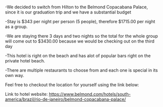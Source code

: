 -We decided to switch from Hilton to the Belmond Copacabana Palace, since it is our graduation trip 
and we have a substantial budget

-Stay is $343 per night per person (5 people), therefore $1715.00 per night as a group. 

-We are staying there 3 days and two nights so the total for the whole group will come out to $3430.00 
because we would be checking out on the third day

-This hotel is right on the beach and has alot of popular bars right on the private hotel beach. 

-There are multiple restaurants to choose from and each one is special in its own way.

Feel free to checkout the location for yourself using the link below:

Link to hotel website: https://www.belmond.com/hotels/south-america/brazil/rio-de-janeiro/belmond-copacabana-palace/

